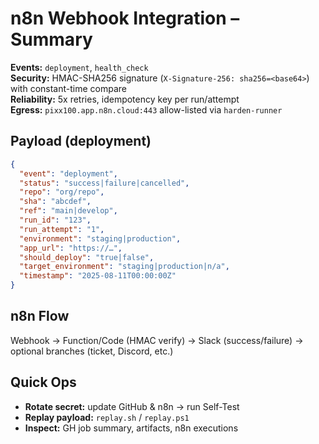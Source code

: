 # n8n Webhook Integration – Summary

**Events:** `deployment`, `health_check`  
**Security:** HMAC-SHA256 signature (`X-Signature-256: sha256=<base64>`) with constant-time compare  
**Reliability:** 5x retries, idempotency key per run/attempt  
**Egress:** `pixx100.app.n8n.cloud:443` allow-listed via `harden-runner`

## Payload (deployment)
```json
{
  "event": "deployment",
  "status": "success|failure|cancelled",
  "repo": "org/repo",
  "sha": "abcdef",
  "ref": "main|develop",
  "run_id": "123",
  "run_attempt": "1",
  "environment": "staging|production",
  "app_url": "https://…",
  "should_deploy": "true|false",
  "target_environment": "staging|production|n/a",
  "timestamp": "2025-08-11T00:00:00Z"
}
```

## n8n Flow
Webhook → Function/Code (HMAC verify) → Slack (success/failure) → optional branches (ticket, Discord, etc.)

## Quick Ops
- **Rotate secret:** update GitHub & n8n → run Self-Test
- **Replay payload:** `replay.sh` / `replay.ps1`
- **Inspect:** GH job summary, artifacts, n8n executions
